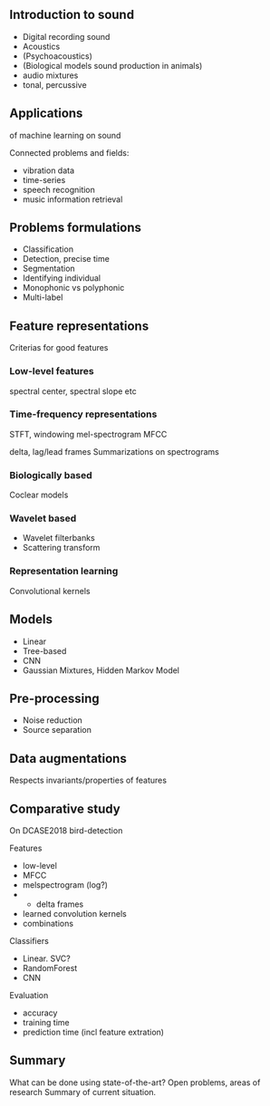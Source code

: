 

## Introduction to sound

- Digital recording sound
- Acoustics
- (Psychoacoustics)
- (Biological models sound production in animals)
- audio mixtures
- tonal, percussive

## Applications
of machine learning on sound

Connected problems and fields:

- vibration data
- time-series
- speech recognition
- music information retrieval

## Problems formulations

- Classification
- Detection, precise time
- Segmentation
- Identifying individual
- Monophonic vs polyphonic
- Multi-label

## Feature representations
Criterias for good features

### Low-level features
spectral center, spectral slope etc

### Time-frequency representations
STFT, windowing
mel-spectrogram
MFCC

delta, lag/lead frames
Summarizations on spectrograms

### Biologically based
Coclear models

### Wavelet based
* Wavelet filterbanks
* Scattering transform

### Representation learning
Convolutional kernels

## Models

- Linear
- Tree-based
- CNN
- Gaussian Mixtures, Hidden Markov Model

## Pre-processing
- Noise reduction
- Source separation

## Data augmentations
Respects invariants/properties of features

## Comparative study
On DCASE2018 bird-detection

Features

* low-level
* MFCC
* melspectrogram (log?)
* + delta frames
* learned convolution kernels
* combinations

Classifiers

* Linear. SVC?
* RandomForest
* CNN

Evaluation

* accuracy
* training time
* prediction time (incl feature extration)

## Summary
What can be done using state-of-the-art?
Open problems, areas of research
Summary of current situation.


